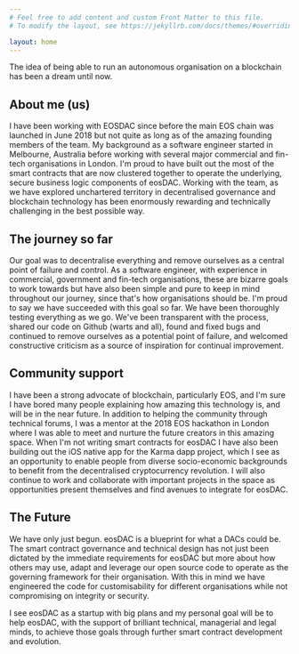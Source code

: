 ```yaml
---
# Feel free to add content and custom Front Matter to this file.
# To modify the layout, see https://jekyllrb.com/docs/themes/#overriding-theme-defaults

layout: home
---
```


The idea of being able to run an autonomous organisation on a blockchain has been a dream until now.

## About me (us)
I have been working with EOSDAC since before the main EOS chain was launched in June 2018 but not quite as long as of the amazing founding members of the team. My background as a software engineer started in Melbourne, Australia before working with several major commercial and fin-tech organisations in London. I'm proud to have built out the most of the smart contracts that are now clustered together to operate the underlying, secure business logic components of eosDAC. Working with the team, as we have explored unchartered territory in decentralised governance and blockchain technology has been enormously rewarding and technically challenging in the best possible way.

## The journey so far
Our goal was to decentralise everything and remove ourselves as a central point of failure and control. As a software engineer, with experience in commercial, government and fin-tech organisations, these are bizarre goals to work towards but have also been simple and pure to keep in mind throughout our journey, since that's how organisations should be. I'm proud to say we have succeeded with this goal so far. We have been thoroughly testing everything as we go. We've been transparent with the process, shared our code on Github (warts and all), found and fixed bugs and continued to remove ourselves as a potential point of failure, and welcomed constructive criticism as a source of inspiration for continual improvement.

## Community support
I have been a strong advocate of blockchain, particularly EOS, and I'm sure I have bored many people explaining how amazing this technology is, and will be in the near future. In addition to helping the community through technical forums, I was a mentor at the 2018 EOS hackathon in London where I was able to meet and nurture the future creators in this amazing space. When I'm not writing smart contracts for eosDAC I have also been building out the iOS native app for the Karma dapp project, which I see as an opportunity to enable people from diverse socio-economic backgrounds to benefit from the decentralised cryptocurrency revolution. I will also continue to work and collaborate with important projects in the space as opportunities present themselves and find avenues to integrate for eosDAC.

## The Future
We have only just begun. eosDAC is a blueprint for what a DACs could be. The smart contract governance and technical design has not just been dictated by the immediate requirements for eosDAC but more about how others may use, adapt and leverage our open source code to operate as the governing framework for their organisation. With this in mind we have engineered the code for customisability for different organisations while not compromising on integrity or security.

I see eosDAC as a startup with big plans and my personal goal will be to help eosDAC, with the support of brilliant technical, managerial and legal minds, to achieve those goals through further smart contract development and evolution.